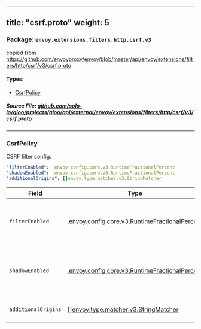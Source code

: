 
---
title: "csrf.proto"
weight: 5
---

<!-- Code generated by solo-kit. DO NOT EDIT. -->


### Package: `envoy.extensions.filters.http.csrf.v3`  
copied from https://github.com/envoyproxy/envoy/blob/master/api/envoy/extensions/filters/http/csrf/v3/csrf.proto


 
#### Types:


- [CsrfPolicy](#csrfpolicy)
  



##### Source File: [github.com/solo-io/gloo/projects/gloo/api/external/envoy/extensions/filters/http/csrf/v3/csrf.proto](https://github.com/solo-io/gloo/blob/master/projects/gloo/api/external/envoy/extensions/filters/http/csrf/v3/csrf.proto)





---
### CsrfPolicy

 
CSRF filter config.

```yaml
"filterEnabled": .envoy.config.core.v3.RuntimeFractionalPercent
"shadowEnabled": .envoy.config.core.v3.RuntimeFractionalPercent
"additionalOrigins": []envoy.type.matcher.v3.StringMatcher

```

| Field | Type | Description |
| ----- | ---- | ----------- | 
| `filterEnabled` | [.envoy.config.core.v3.RuntimeFractionalPercent](../../../../../../../../../../../../../../envoy/config/core/v3/base.proto.sk/#runtimefractionalpercent) | Specifies the % of requests for which the CSRF filter is enabled. If :ref:`runtime_key <envoy_api_field_config.core.v3.RuntimeFractionalPercent.runtime_key>` is specified, Envoy will lookup the runtime key to get the percentage of requests to filter. .. note:: This field defaults to 100/:ref:`HUNDRED <envoy_api_enum_type.v3.FractionalPercent.DenominatorType>`. |
| `shadowEnabled` | [.envoy.config.core.v3.RuntimeFractionalPercent](../../../../../../../../../../../../../../envoy/config/core/v3/base.proto.sk/#runtimefractionalpercent) | Specifies that CSRF policies will be evaluated and tracked, but not enforced. This is intended to be used when ``filter_enabled`` is off and will be ignored otherwise. If :ref:`runtime_key <envoy_api_field_config.core.v3.RuntimeFractionalPercent.runtime_key>` is specified, Envoy will lookup the runtime key to get the percentage of requests for which it will evaluate and track the request's *Origin* and *Destination* to determine if it's valid, but will not enforce any policies. |
| `additionalOrigins` | [[]envoy.type.matcher.v3.StringMatcher](../../../../../../../../../../../../../../envoy/type/matcher/v3/string.proto.sk/#stringmatcher) | Specifies additional source origins that will be allowed in addition to the destination origin. More information on how this can be configured via runtime can be found :ref:`here <csrf-configuration>`. |





<!-- Start of HubSpot Embed Code -->
<script type="text/javascript" id="hs-script-loader" async defer src="//js.hs-scripts.com/5130874.js"></script>
<!-- End of HubSpot Embed Code -->
